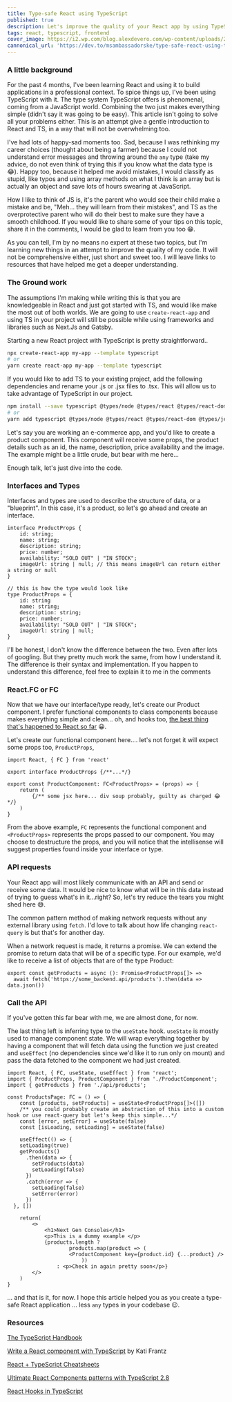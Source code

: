 ```yaml
---
title: Type-safe React using TypeScript
published: true
description: Let's improve the quality of your React app by using TypeScript 😉
tags: react, typescript, frontend
cover_image: https://i2.wp.com/blog.alexdevero.com/wp-content/uploads/2019/12/02-12-19-getting-started-with-react-and-typescript-pt1.jpg?resize=768%2C476&ssl=1
cannonical_url: 'https://dev.to/msambassadorske/type-safe-react-using-typescript-1dkh'
---
```

### A little background

For the past 4 months, I've been learning React and using it to build applications in a professional context. To spice things up, I've been using TypeScript with it. The type system TypeScript offers is phenomenal, coming from a JavaScript world. Combining the two just makes everything simple (didn't say it was going to be easy). This article isn't going to solve all your problems either. This is an attempt give a gentle introduction to React and TS, in a way that will not be overwhelming too.

I've had lots of happy-sad moments too. Sad, because I was rethinking my career choices (thought about being a farmer) because I could not understand error messages and throwing around the `any` type (take my advice, do not even think of trying this if you know what the data type is 😂). Happy too, because it helped me avoid mistakes, I would classify as stupid, like typos and using array methods on what I think is an array but is actually an object and save lots of hours swearing at JavaScript. 

How I like to think of JS is, it's the parent who would see their child make a mistake and be, "Meh... they will learn from their mistakes", and TS as the overprotective parent who will do their best to make sure they have a smooth childhood. If you would like to share some of your tips on this topic, share it in the comments, I would be glad to learn from you too 😁.

As you can tell, I'm by no means no expert at these two topics, but I'm learning new things in an attempt to improve the quality of my code. It will not be comprehensive either, just short and sweet too. I will leave links to resources that have helped me get a deeper understanding.

### The Ground work

The assumptions I'm making while writing this is that you are knowledgeable in React and just got started with TS, and would like make the most out of both worlds. We are going to use `create-react-app` and using TS in your project will still be possible while using frameworks and libraries such as Next.Js and Gatsby.

Starting a new React project with TypeScript is pretty straightforward..

```bash
npx create-react-app my-app --template typescript
# or
yarn create react-app my-app --template typescript
```

If you would like to add TS to your existing project, add the following dependencies and rename your .js or .jsx files to .tsx. This will allow us to take advantage of TypeScript in our project.

```bash
npm install --save typescript @types/node @types/react @types/react-dom @types/jest
# or
yarn add typescript @types/node @types/react @types/react-dom @types/jest
```

Let's say you are working an e-commerce app, and you'd like to create a product component. This component will receive some props, the product details such as an id, the name, description, price availability and the image. The example might be a little crude, but bear with me here...

Enough talk, let's just dive into the code. 

### Interfaces and Types

Interfaces and types are used to describe the structure of data, or a "blueprint". In this case, it's a product, so let's go ahead and create an interface.

```tsx
interface ProductProps {
	id: string;
	name: string;
	description: string;
	price: number;
	availability: "SOLD OUT" | "IN STOCK";
	imageUrl: string | null; // this means imageUrl can return either a string or null
}

// this is how the type would look like
type ProductProps = {
	id: string
	name: string;
	description: string;
	price: number;
	availability: "SOLD OUT" | "IN STOCK";
	imageUrl: string | null;
}
```

I'll be honest, I don't know the difference between the two. Even after lots of googling. But they pretty much work the same, from how I understand it. The difference is their syntax and implementation. If you happen to understand this difference, feel free to explain it to me in the comments

### React.FC or FC

Now that we have our interface/type ready, let's create our Product component. I prefer functional components to class components because makes everything simple and clean... oh, and hooks too, [the best thing that's happened to React so far](https://dev.to/dan_abramov/making-sense-of-react-hooks-2eib) 😀.

Let's create our functional component here.... let's not forget it will expect some props too, `ProductProps`,

```tsx
import React, { FC } from 'react'

export interface ProductProps {/**...*/}

export const ProductComponent: FC<ProductProps> = (props) => {
	return (
		{/** some jsx here... div soup probably, guilty as charged 😂*/}
	)
}
```

From the above example, `FC` represents the functional component and `<ProductProps>` represents the props passed to our component. You may choose to destructure the props, and you will notice that the intellisense will suggest properties found inside your interface or type.

### API requests

Your React app will most likely communicate with an API and send or receive some data. It would be nice to know what will be in this data instead of trying to guess what's in it...right? So, let's try reduce the tears you might shed here 😅.

The common pattern method of making network requests without any external library using `fetch`.  I'd love to talk about how life changing `react-query` is but that's for another day. 

When a network request is made, it returns a promise. We can extend the promise to return data that will be of a specific type. For our example, we'd like to receive a list of objects that are of the type Product: 

```tsx
export const getProducts = async (): Promise<ProductProps[]> =>
  await fetch('https://some_backend.api/products').then(data => data.json())
```

### Call the API

If you've gotten this far bear with me, we are almost done, for now. 

The last thing left is inferring type to the `useState` hook. `useState` is mostly used to manage component state. We will wrap everything together by having a component that will fetch data using the function we just created and `useEffect` (no dependencies since we'd like it to run only on mount) and pass the data fetched to the component we had just created.

```tsx
import React, { FC, useState, useEffect } from 'react';
import { ProductProps, ProductComponent } from './ProductComponent';
import { getProducts } from './api/products';

const ProductsPage: FC = () => {
	const [products, setProducts] = useState<ProductProps[]>([])
	/** you could probably create an abstraction of this into a custom hook or use react-query but let's keep this simple...*/
	const [error, setError] = useState(false)
	const [isLoading, setLoading] = useState(false)

	useEffect(() => {
    setLoading(true)
    getProducts()
      .then(data => {
        setProducts(data)
        setLoading(false)
      })
      .catch(error => {
        setLoading(false)
        setError(error)
      })
  }, [])

	return(
		<>
			<h1>Next Gen Consoles</h1>
			<p>This is a dummy example </p>
			{products.length ? 
					products.map(product => (
					<ProductComponent key={product.id} {...product} />
						))
				: <p>Check in again pretty soon</p>}	
		</>
	)
}
```

... and that is it, for now. I hope this article helped you as you create a type-safe React application ... less `any` types in your codebase 😉.

### Resources

[The TypeScript Handbook](https://www.typescriptlang.org/docs/handbook/intro.html)

[Write a React component with TypeScript](https://katifrantz.com/react-component-with-typescript) by Kati Frantz

[React + TypeScript Cheatsheets](https://github.com/typescript-cheatsheets/react#reacttypescript-cheatsheets)

[Ultimate React Components patterns with TypeScript 2.8](https://levelup.gitconnected.com/ultimate-react-component-patterns-with-typescript-2-8-82990c516935)

[React Hooks in TypeScript](https://medium.com/@jrwebdev/react-hooks-in-typescript-88fce7001d0d)
